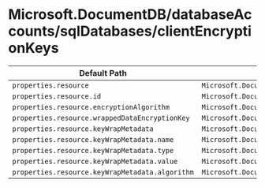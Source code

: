 # Microsoft.DocumentDB/databaseAccounts/sqlDatabases/clientEncryptionKeys

| Default Path | Alias |
|---|---|
| `properties.resource` | `Microsoft.DocumentDB/databaseAccounts/sqlDatabases/clientEncryptionKeys/resource` |
| `properties.resource.id` | `Microsoft.DocumentDB/databaseAccounts/sqlDatabases/clientEncryptionKeys/resource.id` |
| `properties.resource.encryptionAlgorithm` | `Microsoft.DocumentDB/databaseAccounts/sqlDatabases/clientEncryptionKeys/resource.encryptionAlgorithm` |
| `properties.resource.wrappedDataEncryptionKey` | `Microsoft.DocumentDB/databaseAccounts/sqlDatabases/clientEncryptionKeys/resource.wrappedDataEncryptionKey` |
| `properties.resource.keyWrapMetadata` | `Microsoft.DocumentDB/databaseAccounts/sqlDatabases/clientEncryptionKeys/resource.keyWrapMetadata` |
| `properties.resource.keyWrapMetadata.name` | `Microsoft.DocumentDB/databaseAccounts/sqlDatabases/clientEncryptionKeys/resource.keyWrapMetadata.name` |
| `properties.resource.keyWrapMetadata.type` | `Microsoft.DocumentDB/databaseAccounts/sqlDatabases/clientEncryptionKeys/resource.keyWrapMetadata.type` |
| `properties.resource.keyWrapMetadata.value` | `Microsoft.DocumentDB/databaseAccounts/sqlDatabases/clientEncryptionKeys/resource.keyWrapMetadata.value` |
| `properties.resource.keyWrapMetadata.algorithm` | `Microsoft.DocumentDB/databaseAccounts/sqlDatabases/clientEncryptionKeys/resource.keyWrapMetadata.algorithm` |

